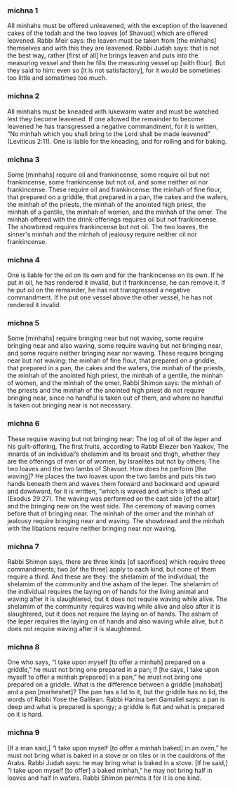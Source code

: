 
### michna 1
All minhahs must be offered unleavened, with the exception of the leavened cakes of the todah and the two loaves [of Shavuot] which are offered leavened. Rabbi Meir says: the leaven must be taken from [the minhahs] themselves and with this they are leavened. Rabbi Judah says: that is not the best way, rather [first of all] he brings leaven and puts into the measuring vessel and then he fills the measuring vessel up [with flour]. But they said to him: even so [it is not satisfactory], for it would be sometimes too little and sometimes too much.

### michna 2
All minhahs must be kneaded with lukewarm water and must be watched lest they become leavened. If one allowed the remainder to become leavened he has transgressed a negative commandment, for it is written, “No minhah which you shall bring to the Lord shall be made leavened” (Leviticus 2:11). One is liable for the kneading, and for rolling and for baking.

### michna 3
Some [minhahs] require oil and frankincense, some require oil but not frankincense, some frankincense but not oil, and some neither oil nor frankincense. These require oil and frankincense: the minhah of fine flour, that prepared on a griddle, that prepared in a pan, the cakes and the wafers, the minhah of the priests, the minhah of the anointed high priest, the minhah of a gentile, the minhah of women, and the minhah of the omer. The minhah offered with the drink-offerings requires oil but not frankincense. The showbread requires frankincense but not oil. The two loaves, the sinner's minhah and the minhah of jealousy require neither oil nor frankincense.

### michna 4
One is liable for the oil on its own and for the frankincense on its own. If he put in oil, he has rendered it invalid, but if frankincense, he can remove it. If he put oil on the remainder, he has not transgressed a negative commandment. If he put one vessel above the other vessel, he has not rendered it invalid.

### michna 5
Some [minhahs] require bringing near but not waving, some require bringing near and also waving, some require waving but not bringing near, and some require neither bringing near nor waving. These require bringing near but not waving: the minhah of fine flour, that prepared on a griddle, that prepared in a pan, the cakes and the wafers, the minhah of the priests, the minhah of the anointed high priest, the minhah of a gentile, the minhah of women, and the minhah of the omer. Rabbi Shimon says: the minhah of the priests and the minhah of the anointed high priest do not require bringing near, since no handful is taken out of them, and where no handful is taken out bringing near is not necessary.

### michna 6
These require waving but not bringing near: The log of oil of the leper and his guilt-offering, The first fruits, according to Rabbi Eliezer ben Yaakov, The innards of an individual’s shelamim and its breast and thigh, whether they are the offerings of men or of women, by Israelites but not by others; The two loaves and the two lambs of Shavuot. How does he perform [the waving]? He places the two loaves upon the two lambs and puts his two hands beneath them and waves them forward and backward and upward and downward, for it is written, “which is waved and which is lifted up” (Exodus 29:27). The waving was performed on the east side [of the altar] and the bringing near on the west side. The ceremony of waving comes before that of bringing near. The minhah of the omer and the minhah of jealousy require bringing near and waving. The showbread and the minhah with the libations require neither bringing near nor waving.

### michna 7
Rabbi Shimon says, there are three kinds [of sacrifices] which require three commandments; two [of the three] apply to each kind, but none of them require a third. And these are they: the shelamim of the individual, the shelamim of the community and the asham of the leper. The shelamim of the individual requires the laying on of hands for the living animal and waving after it is slaughtered, but it does not require waving while alive. The shelamim of the community requires waving while alive and also after it is slaughtered, but it does not require the laying on of hands. The asham of the leper requires the laying on of hands and also waving while alive, but it does not require waving after it is slaughtered.

### michna 8
One who says, “I take upon myself [to offer a minhah] prepared on a griddle,” he must not bring one prepared in a pan; If [he says, I take upon myself to offer a minhah prepared] in a pan,” he must not bring one prepared on a griddle. What is the difference between a griddle [mahabat] and a pan [marheshet]? The pan has a lid to it, but the griddle has no lid, the words of Rabbi Yose the Galilean. Rabbi Hanina ben Gamaliel says: a pan is deep and what is prepared is spongy; a griddle is flat and what is prepared on it is hard.

### michna 9
[If a man said,] “I take upon myself [to offer a minhah baked] in an oven,” he must not bring what is baked in a stove or on tiles or in the cauldrons of the Arabs. Rabbi Judah says: he may bring what is baked in a stove. [If he said,] “I take upon myself [to offer] a baked minhah,” he may not bring half in loaves and half in wafers. Rabbi Shimon permits it for it is one kind.

